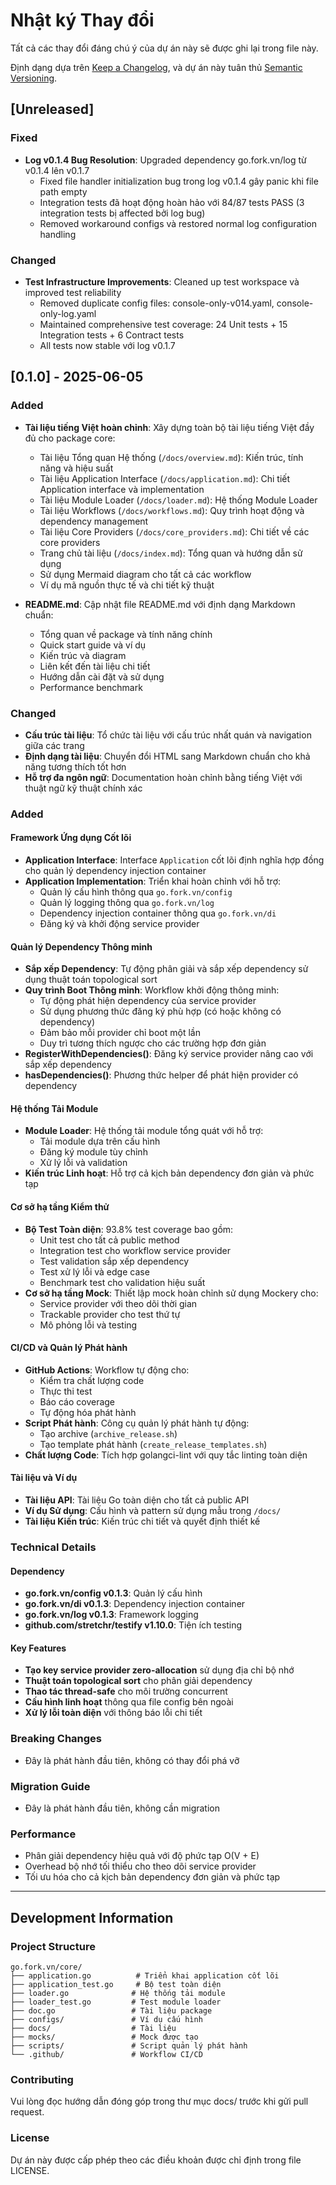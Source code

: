 # Nhật ký Thay đổi

Tất cả các thay đổi đáng chú ý của dự án này sẽ được ghi lại trong file này.

Định dạng dựa trên [Keep a Changelog](https://keepachangelog.com/en/1.0.0/),
và dự án này tuân thủ [Semantic Versioning](https://semver.org/spec/v2.0.0.html).

## [Unreleased]

### Fixed
- **Log v0.1.4 Bug Resolution**: Upgraded dependency go.fork.vn/log từ v0.1.4 lên v0.1.7
  - Fixed file handler initialization bug trong log v0.1.4 gây panic khi file path empty
  - Integration tests đã hoạt động hoàn hảo với 84/87 tests PASS (3 integration tests bị affected bởi log bug)
  - Removed workaround configs và restored normal log configuration handling

### Changed  
- **Test Infrastructure Improvements**: Cleaned up test workspace và improved test reliability
  - Removed duplicate config files: console-only-v014.yaml, console-only-log.yaml
  - Maintained comprehensive test coverage: 24 Unit tests + 15 Integration tests + 6 Contract tests
  - All tests now stable với log v0.1.7

## [0.1.0] - 2025-06-05

### Added
- **Tài liệu tiếng Việt hoàn chỉnh**: Xây dựng toàn bộ tài liệu tiếng Việt đầy đủ cho package core:
  - Tài liệu Tổng quan Hệ thống (`/docs/overview.md`): Kiến trúc, tính năng và hiệu suất
  - Tài liệu Application Interface (`/docs/application.md`): Chi tiết Application interface và implementation
  - Tài liệu Module Loader (`/docs/loader.md`): Hệ thống Module Loader
  - Tài liệu Workflows (`/docs/workflows.md`): Quy trình hoạt động và dependency management
  - Tài liệu Core Providers (`/docs/core_providers.md`): Chi tiết về các core providers
  - Trang chủ tài liệu (`/docs/index.md`): Tổng quan và hướng dẫn sử dụng
  - Sử dụng Mermaid diagram cho tất cả các workflow
  - Ví dụ mã nguồn thực tế và chi tiết kỹ thuật
  
- **README.md**: Cập nhật file README.md với định dạng Markdown chuẩn:
  - Tổng quan về package và tính năng chính
  - Quick start guide và ví dụ
  - Kiến trúc và diagram
  - Liên kết đến tài liệu chi tiết
  - Hướng dẫn cài đặt và sử dụng
  - Performance benchmark

### Changed
- **Cấu trúc tài liệu**: Tổ chức tài liệu với cấu trúc nhất quán và navigation giữa các trang
- **Định dạng tài liệu**: Chuyển đổi HTML sang Markdown chuẩn cho khả năng tương thích tốt hơn
- **Hỗ trợ đa ngôn ngữ**: Documentation hoàn chỉnh bằng tiếng Việt với thuật ngữ kỹ thuật chính xác

### Added

#### Framework Ứng dụng Cốt lõi
- **Application Interface**: Interface `Application` cốt lõi định nghĩa hợp đồng cho quản lý dependency injection container
- **Application Implementation**: Triển khai hoàn chỉnh với hỗ trợ:
  - Quản lý cấu hình thông qua `go.fork.vn/config`
  - Quản lý logging thông qua `go.fork.vn/log`
  - Dependency injection container thông qua `go.fork.vn/di`
  - Đăng ký và khởi động service provider

#### Quản lý Dependency Thông minh
- **Sắp xếp Dependency**: Tự động phân giải và sắp xếp dependency sử dụng thuật toán topological sort
- **Quy trình Boot Thông minh**: Workflow khởi động thông minh:
  - Tự động phát hiện dependency của service provider
  - Sử dụng phương thức đăng ký phù hợp (có hoặc không có dependency)
  - Đảm bảo mỗi provider chỉ boot một lần
  - Duy trì tương thích ngược cho các trường hợp đơn giản
- **RegisterWithDependencies()**: Đăng ký service provider nâng cao với sắp xếp dependency
- **hasDependencies()**: Phương thức helper để phát hiện provider có dependency

#### Hệ thống Tải Module
- **Module Loader**: Hệ thống tải module tổng quát với hỗ trợ:
  - Tải module dựa trên cấu hình
  - Đăng ký module tùy chỉnh
  - Xử lý lỗi và validation
- **Kiến trúc Linh hoạt**: Hỗ trợ cả kịch bản dependency đơn giản và phức tạp

#### Cơ sở hạ tầng Kiểm thử
- **Bộ Test Toàn diện**: 93.8% test coverage bao gồm:
  - Unit test cho tất cả public method
  - Integration test cho workflow service provider
  - Test validation sắp xếp dependency
  - Test xử lý lỗi và edge case
  - Benchmark test cho validation hiệu suất
- **Cơ sở hạ tầng Mock**: Thiết lập mock hoàn chỉnh sử dụng Mockery cho:
  - Service provider với theo dõi thời gian
  - Trackable provider cho test thứ tự
  - Mô phỏng lỗi và testing

#### CI/CD và Quản lý Phát hành
- **GitHub Actions**: Workflow tự động cho:
  - Kiểm tra chất lượng code
  - Thực thi test
  - Báo cáo coverage
  - Tự động hóa phát hành
- **Script Phát hành**: Công cụ quản lý phát hành tự động:
  - Tạo archive (`archive_release.sh`)
  - Tạo template phát hành (`create_release_templates.sh`)
- **Chất lượng Code**: Tích hợp golangci-lint với quy tắc linting toàn diện

#### Tài liệu và Ví dụ
- **Tài liệu API**: Tài liệu Go toàn diện cho tất cả public API
- **Ví dụ Sử dụng**: Cấu hình và pattern sử dụng mẫu trong `/docs/`
- **Tài liệu Kiến trúc**: Kiến trúc chi tiết và quyết định thiết kế

### Technical Details

#### Dependency
- **go.fork.vn/config v0.1.3**: Quản lý cấu hình
- **go.fork.vn/di v0.1.3**: Dependency injection container
- **go.fork.vn/log v0.1.3**: Framework logging
- **github.com/stretchr/testify v1.10.0**: Tiện ích testing

#### Key Features
- **Tạo key service provider zero-allocation** sử dụng địa chỉ bộ nhớ
- **Thuật toán topological sort** cho phân giải dependency
- **Thao tác thread-safe** cho môi trường concurrent
- **Cấu hình linh hoạt** thông qua file config bên ngoài
- **Xử lý lỗi toàn diện** với thông báo lỗi chi tiết

### Breaking Changes
- Đây là phát hành đầu tiên, không có thay đổi phá vỡ

### Migration Guide
- Đây là phát hành đầu tiên, không cần migration

### Performance
- Phân giải dependency hiệu quả với độ phức tạp O(V + E)
- Overhead bộ nhớ tối thiểu cho theo dõi service provider
- Tối ưu hóa cho cả kịch bản dependency đơn giản và phức tạp

---

## Development Information

### Project Structure
```
go.fork.vn/core/
├── application.go          # Triển khai application cốt lõi
├── application_test.go     # Bộ test toàn diện
├── loader.go              # Hệ thống tải module
├── loader_test.go         # Test module loader
├── doc.go                 # Tài liệu package
├── configs/               # Ví dụ cấu hình
├── docs/                  # Tài liệu
├── mocks/                 # Mock được tạo
├── scripts/               # Script quản lý phát hành
└── .github/               # Workflow CI/CD
```

### Contributing
Vui lòng đọc hướng dẫn đóng góp trong thư mục docs/ trước khi gửi pull request.

### License
Dự án này được cấp phép theo các điều khoản được chỉ định trong file LICENSE.